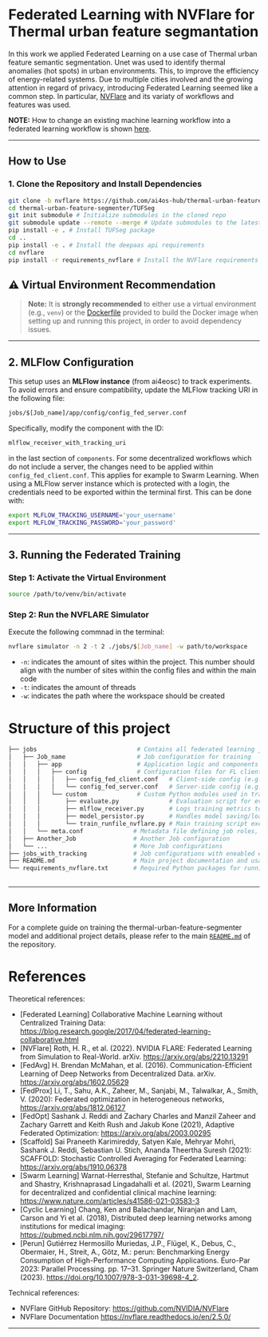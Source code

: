 # Federated Learning with NVFlare for Thermal urban feature segmantation

In this work we applied Federated Learning on a use case of Thermal urban feature semantic segmentation. Unet was used to identify thermal anomalies (hot spots) in urban environments. 
This, to improve the efficiency of energy-related systems.
Due to multiple cities involved and the growing attention in regard of privacy, introducing Federated Learning seemed like a common step.
In particular, [NVFlare](https://github.com/NVIDIA/NVFlare) and its variaty of workflows and features was used.

**NOTE:**
How to change an existing machine learning workflow into a federated learning workflow is shown [here](https://github.com/NVIDIA/NVFlare/tree/main/examples/hello-world/ml-to-fl/tf#transform-cifar10-tensorflow-training-code-to-fl-with-nvflare-client-api).

---

##  How to Use

### 1. Clone the Repository and Install Dependencies

```bash
git clone -b nvflare https://github.com/ai4os-hub/thermal-urban-feature-segmenter.git # Clone the 'nvflare' branch of the repository
cd thermal-urban-feature-segmenter/TUFSeg   
git init submodule # Initialize submodules in the cloned repo
git submodule update --remote --merge # Update submodules to the latest commit from their remote and merge changes   
pip install -e . # Install TUFSeg package
cd ..
pip install -e . # Install the deepaas api requirements
cd nvflare
pip install -r requirements_nvflare # Install the NVFlare requirements
```

## ⚠️ Virtual Environment Recommendation
> **Note:** It is **strongly recommended** to either use a virtual environment (e.g., `venv`) or the [Dockerfile](./Dockerfile) provided to build the Docker image when setting up and running this project, in order to avoid dependency issues.

---

## 2. MLFlow Configuration

This setup uses an **MLFlow instance** (from ai4eosc) to track experiments. To avoid errors and ensure compatibility, update the MLFlow tracking URI in the following file:

```bash
jobs/$[Job_name]/app/config/config_fed_server.conf
```

Specifically, modify the component with the ID:

```bash
mlflow_receiver_with_tracking_uri
```
in the last section of `components`.
For some decentralized workflows which do not include a server, the changes need to be applied within `config_fed_client.conf`. This applies for example to Swarm Learning.
When using a MLFlow server instance which is protected with a login, the credentials need to be exported within the terminal first. This can be done with:
```bash
export MLFLOW_TRACKING_USERNAME='your_username'
export MLFLOW_TRACKING_PASSWORD='your_password'
```

---

 

## 3. Running the Federated Training

###  Step 1: Activate the Virtual Environment
```bash
source /path/to/venv/bin/activate
```

###  Step 2: Run the NVFLARE Simulator

Execute the following commnad in the terminal:
```bash
nvflare simulator -n 2 -t 2 ./jobs/$[Job_name] -w path/to/workspace

```


- `-n`: indicates the amount of sites within the project. This number should align with the number of sites within the config files and within the main code
- `-t`: indicates the amount of threads
- `-w`: indicates the path where the workspace should be created

# Structure of this project
```bash
├── jobs                            # Contains all federated learning job definitions for NVFLARE
│   ├── Job_name                    # Job configuration for training
│   │   ├── app                     # Application logic and components for FedAvg
│   │   │   ├── config              # Configuration files for FL clients and server
│   │   │   │   ├── config_fed_client.conf   # Client-side config (e.g., components, task settings)
│   │   │   │   └── config_fed_server.conf   # Server-side config (e.g., workflows, aggregators)
│   │   │   └── custom              # Custom Python modules used in training
│   │   │       ├── evaluate.py              # Evaluation script for evaluating the trained model
│   │   │       ├── mlflow_receiver.py       # Logs training metrics to MLFlow via NVFLARE interface
│   │   │       ├── model_persistor.py       # Handles model saving/loading between training rounds
│   │   │       └── train_runfile_nvflare.py # Main training script executed by NVFLARE on each client
│   │   └── meta.conf              # Metadata file defining job roles, names, and dependencies
│   ├── Another_Job                # Another Job configuration
│   └── ...                        # More Job configurations
├── jobs_with_tracking             # Job configurations with eneabled energy consumption tracking using perun
├── README.md                      # Main project documentation and usage guide
└── requirements_nvflare.txt       # Required Python packages for running NVFLARE training jobs
     
```
 


---

##  More Information

For a complete guide on training the thermal-urban-feature-segmenter model and additional project details, please refer to the main [`README.md`](../README.md) of the repository.



# References

Theoretical references:
 - [Federated Learning] Collaborative Machine Learning without Centralized Training Data: https://blog.research.google/2017/04/federated-learning-collaborative.html
 - [NVFlare] Roth, H. R., et al. (2022). NVIDIA FLARE: Federated Learning from Simulation to Real-World. arXiv. https://arxiv.org/abs/2210.13291
 - [FedAvg] H. Brendan McMahan, et al. (2016). Communication-Efficient Learning of Deep Networks from Decentralized Data. arXiv. https://arxiv.org/abs/1602.05629
 - [FedProx] Li, T., Sahu, A.K., Zaheer, M., Sanjabi, M., Talwalkar, A., Smith, V. (2020): Federated optimization in heterogeneous networks, 
https://arxiv.org/abs/1812.06127
 - [FedOpt] Sashank J. Reddi and Zachary Charles and Manzil Zaheer and Zachary Garrett and Keith Rush and Jakub Kone (2021), Adaptive Federated Optimization: https://arxiv.org/abs/2003.00295
 - [Scaffold] Sai Praneeth Karimireddy, Satyen Kale, Mehryar Mohri, Sashank J. Reddi, Sebastian U. Stich, Ananda Theertha Suresh (2021): SCAFFOLD: Stochastic Controlled Averaging for Federated Learning: https://arxiv.org/abs/1910.06378
 - [Swarm Learning] Warnat-Herresthal, Stefanie and Schultze, Hartmut and Shastry, Krishnaprasad Lingadahalli et al. (2021), Swarm Learning for decentralized and confidential clinical machine learning: https://www.nature.com/articles/s41586-021-03583-3
 - [Cyclic Learning] Chang, Ken and Balachandar, Niranjan and Lam, Carson and Yi et al. (2018), Distributed deep learning networks among institutions for medical imaging: https://pubmed.ncbi.nlm.nih.gov/29617797/
 - [Perun] Gutiérrez Hermosillo Muriedas, J.P., Flügel, K., Debus, C., Obermaier, H., Streit, A., Götz, M.: perun: Benchmarking Energy Consumption of High-Performance Computing Applications. Euro-Par 2023: Parallel Processing. pp. 17–31. Springer Nature Switzerland, Cham (2023). https://doi.org/10.1007/978-3-031-39698-4_2.


Technical references:
 - NVFlare GitHub Repository:  https://github.com/NVIDIA/NVFlare
 - NVFlare Documentation https://nvflare.readthedocs.io/en/2.5.0/

 ---

